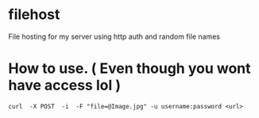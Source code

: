 # filehost
File hosting for my server using http auth and random file names

# How to use. ( Even though you wont have access lol )


```
curl  -X POST  -i  -F "file=@Image.jpg" -u username:password <url>
```

